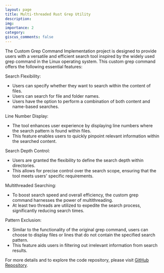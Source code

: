 ```yaml
---
layout: page
title: Multi-threaded Rust Grep Utility
description: 
img: 
importance: 2
category: 
giscus_comments: false
---
```


The Custom Grep Command Implementation project is designed to provide users with a versatile and efficient search tool inspired by the widely used grep command in the Linux operating system. This custom grep command offers the following essential features:

Search Flexibility:
   - Users can specify whether they want to search within the content of files.
   - Users can search for file and folder names.
   - Users have the option to perform a combination of both content and name-based searches.

Line Number Display:
   - The tool enhances user experience by displaying line numbers where the search pattern is found within files.
   - This feature enables users to quickly pinpoint relevant information within the searched content.

Search Depth Control:
   - Users are granted the flexibility to define the search depth within directories.
   - This allows for precise control over the search scope, ensuring that the tool meets users' specific requirements.

Multithreaded Searching:
   - To boost search speed and overall efficiency, the custom grep command harnesses the power of multithreading.
   - At least two threads are utilized to expedite the search process, significantly reducing search times.

Pattern Exclusion:
   - Similar to the functionality of the original grep command, users can choose to display files or lines that do not contain the specified search pattern.
   - This feature aids users in filtering out irrelevant information from search results.

For more details and to explore the code repository, please visit [GitHub Repository](https://github.com/neginrahimiyazdi/grep).
